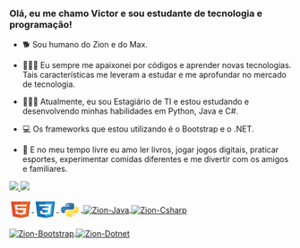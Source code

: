 ### Olá, eu me chamo Victor e sou estudante de tecnologia e programação!
<!---<a href="https://www.linkedin.com/in/rafaella-ballerini-45875016a" target="_blank"><img src="https://img.shields.io/badge/-LinkedIn-%230077B5?style=for-the-badge&logo=linkedin&logoColor=white" target="_blank">-->

- 🐕 Sou humano do Zion e do Max.

- 🧑🏾‍🚀 Eu sempre me apaixonei por códigos e aprender novas tecnologias. Tais características me leveram a estudar e me aprofundar no mercado de tecnologia.

- 🕵🏼‍♂️ Atualmente, eu sou Estagiário de TI e estou estudando e desenvolvendo minhas habilidades em Python, Java e C#.

- 💻 Os frameworks que estou utilizando é o Bootstrap e o .NET.

- 🏈 E no meu tempo livre eu amo ler livros, jogar jogos digitais, praticar esportes, experimentar comidas diferentes e me divertir com os amigos e familiares.

<div>
  <a href="https://github.com/ZionODog">
  <img height="180em" src="https://github-readme-stats.vercel.app/api?username=ZionODog&show_icons=true&theme=dark&include_all_commits=true&count_private=true"/>
  <img height="180em" src="https://github-readme-stats.vercel.app/api/top-langs/?username=ZionODog&layout=compact&langs_count=6&theme=dark"/>
</div>
<div style="display: inline_block"><br>
 <!--<img align="center" alt="Zion-Js" height="30" width="40" src="https://raw.githubusercontent.com/devicons/devicon/master/icons/javascript/javascript-plain.svg">-->
  <img align="center" alt="Zion-HTML" height="30" width="40" src="https://raw.githubusercontent.com/devicons/devicon/master/icons/html5/html5-original.svg">
  <img align="center" alt="Zion-CSS" height="30" width="40" src="https://raw.githubusercontent.com/devicons/devicon/master/icons/css3/css3-original.svg">
  <img align="center" alt="Zion-Python" height="30" width="40" src="https://raw.githubusercontent.com/devicons/devicon/master/icons/python/python-original.svg">
  <img align="center" alt="Zion-Java" height="30" width="40" src="https://cdn.jsdelivr.net/gh/devicons/devicon/icons/java/java-original.svg">
  <img align="center" alt="Zion-Csharp" height="30" width="40" src="https://cdn.jsdelivr.net/gh/devicons/devicon/icons/csharp/csharp-original.svg">
  <br><br>
  <img align="center" alt="Zion-Bootstrap" height="40" width="50" src="https://cdn.jsdelivr.net/gh/devicons/devicon/icons/bootstrap/bootstrap-original.svg">
  <img align="center" alt="Zion-Dotnet" height="40" width="50" src="https://cdn.jsdelivr.net/gh/devicons/devicon/icons/dotnetcore/dotnetcore-original.svg">
</div> 
  

#
  
